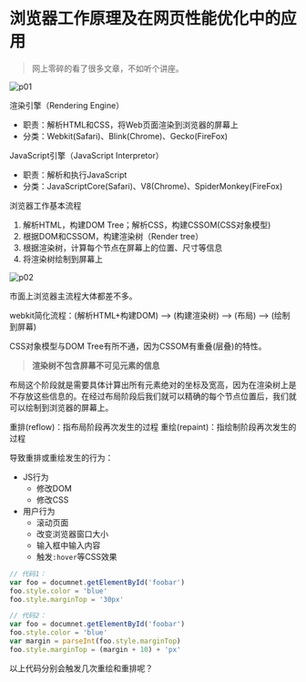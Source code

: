 # 浏览器工作原理及在网页性能优化中的应用

> 网上零碎的看了很多文章，不如听个讲座。

![p01](http://cdn.jerryshi.com/picgo/sf-fe-lesson-01.jpg)

渲染引擎（Rendering Engine）

- 职责：解析HTML和CSS，将Web页面渲染到浏览器的屏幕上
- 分类：Webkit(Safari)、Blink(Chrome)、Gecko(FireFox)

JavaScript引擎（JavaScript Interpretor）

- 职责：解析和执行JavaScript
- 分类：JavaScriptCore(Safari)、V8(Chrome)、SpiderMonkey(FireFox)

浏览器工作基本流程

1. 解析HTML，构建DOM Tree；解析CSS，构建CSSOM(CSS对象模型)
2. 根据DOM和CSSOM，构建渲染树（Render tree）
3. 根据渲染树，计算每个节点在屏幕上的位置、尺寸等信息
4. 将渲染树绘制到屏幕上

![p02](http://cdn.jerryshi.com/picgo/20180730225138.png)

市面上浏览器主流程大体都差不多。

webkit简化流程：(解析HTML+构建DOM) --> (构建渲染树) --> (布局) --> (绘制到屏幕)

CSS对象模型与DOM Tree有所不通，因为CSSOM有重叠(层叠)的特性。

> **渲染树不包含屏幕不可见元素的信息**

布局这个阶段就是需要具体计算出所有元素绝对的坐标及宽高，因为在渲染树上是不存放这些信息的。在经过布局阶段后我们就可以精确的每个节点位置后，我们就可以绘制到浏览器的屏幕上。

重排(reflow)：指布局阶段再次发生的过程
重绘(repaint)：指绘制阶段再次发生的过程

导致重排或重绘发生的行为：

- JS行为
  - 修改DOM
  - 修改CSS
- 用户行为
  - 滚动页面
  - 改变浏览器窗口大小
  - 输入框中输入内容
  - 触发`:hover`等CSS效果

```js
// 代码1：
var foo = documnet.getElementById('foobar')
foo.style.color = 'blue'
foo.style.marginTop = '30px'

// 代码2：
var foo = documnet.getElementById('foobar')
foo.style.color = 'blue'
var margin = parseInt(foo.style.marginTop)
foo.style.marginTop = (margin + 10) + 'px'
```

以上代码分别会触发几次重绘和重排呢？